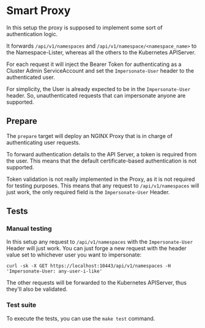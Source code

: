 # Smart Proxy

In this setup the proxy is supposed to implement some sort of authentication logic.

It forwards `/api/v1/namespaces` and `/api/v1/namespace/<namespace_name>` to the Namespace-Lister, whereas all the others to the Kubernetes APIServer.

For each request it will inject the Bearer Token for authenticating as a Cluster Admin ServiceAccount and set the `Impersonate-User` header to the authenticated user.

For simplicity, the User is already expected to be in the `Impersonate-User` header.
So, unauthenticated requests that can impersonate anyone are supported.

## Prepare

The `prepare` target will deploy an NGINX Proxy that is in charge of authenticating user requests.

To forward authentication details to the API Server, a token is required from the user.
This means that the default certificate-based authentication is not supported.

Token validation is not really implemented in the Proxy, as it is not required for testing purposes.
This means that any request to `/api/v1/namespaces` will just work, the only required field is the `Impersonate-User` Header.

## Tests

### Manual testing

In this setup any request to `/api/v1/namespaces` with the `Impersonate-User` Header will just work.
You can just forge a new request with the header value set to whichever user you want to impersonate:

```
curl -sk -X GET https://localhost:10443/api/v1/namespaces -H 'Impersonate-User: any-user-i-like'
```

The other requests will be forwarded to the Kubernetes APIServer, thus they'll also be validated.

### Test suite

To execute the tests, you can use the `make test` command.
